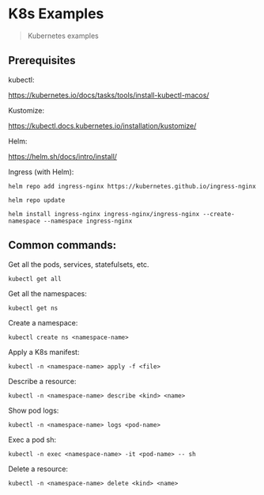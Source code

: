 # K8s Examples

> Kubernetes examples
> 
## Prerequisites

kubectl:

https://kubernetes.io/docs/tasks/tools/install-kubectl-macos/

Kustomize:

https://kubectl.docs.kubernetes.io/installation/kustomize/

Helm:

https://helm.sh/docs/intro/install/

Ingress (with Helm):

```ssh
helm repo add ingress-nginx https://kubernetes.github.io/ingress-nginx

helm repo update

helm install ingress-nginx ingress-nginx/ingress-nginx --create-namespace --namespace ingress-nginx
```

## Common commands:

Get all the pods, services, statefulsets, etc.
```ssh
kubectl get all
```

Get all the namespaces:
```ssh
kubectl get ns
```

Create a namespace:
```ssh
kubectl create ns <namespace-name>
```
Apply a K8s manifest:
```ssh
kubectl -n <namespace-name> apply -f <file>
```

Describe a resource:
```ssh
kubectl -n <namespace-name> describe <kind> <name>
```

Show pod logs:
```ssh
kubectl -n <namespace-name> logs <pod-name>
```

Exec a pod sh:
```ssh
kubectl -n exec <namespace-name> -it <pod-name> -- sh
```

Delete a resource:
```ssh
kubectl -n <namespace-name> delete <kind> <name>
```